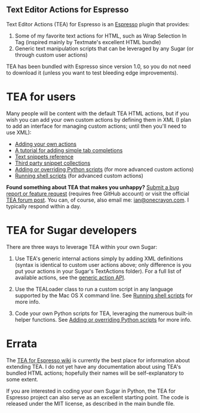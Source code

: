 Text Editor Actions for Espresso
--------------------------------

Text Editor Actions (TEA) for Espresso is an [Espresso][1] plugin that provides:

1. Some of my favorite text actions for HTML, such as Wrap Selection In Tag
   (inspired mainly by Textmate's excellent HTML bundle)
2. Generic text manipulation scripts that can be leveraged by any Sugar (or
   through custom user actions)

TEA has been bundled with Espresso since version 1.0, so you do not need to
download it (unless you want to test bleeding edge improvements).

   [1]: http://macrabbit.com/espresso/

TEA for users
=============

Many people will be content with the default TEA HTML actions, but if you
wish you can add your own custom actions by defining them in XML (I plan to
add an interface for managing custom actions; until then you'll need to
use XML):

* [Adding your own actions][2]
* [A tutorial for adding simple tab completions][3]
* [Text snippets reference][4]
* [Third party snippet collections][5]
* [Adding or overriding Python scripts][6] (for more advanced custom actions)
* [Running shell scripts][7] (for advanced custom actions)

**Found something about TEA that makes you unhappy?** [Submit a bug report or
feature request][8] (requires free GitHub account) or visit the official
[TEA forum post][9]. You can, of course, also email me: <ian@onecrayon.com>.
I typically respond within a day.

   [2]: http://wiki.github.com/onecrayon/tea-for-espresso/adding-your-own-actions
   [3]: http://wiki.github.com/onecrayon/tea-for-espresso/adding-simple-tab-completions
   [4]: http://wiki.github.com/onecrayon/tea-for-espresso/text-snippets-reference
   [5]: http://wiki.github.com/onecrayon/tea-for-espresso/third-party-snippet-collections
   [6]: http://wiki.github.com/onecrayon/tea-for-espresso/adding-or-overriding-python-scripts
   [7]: http://wiki.github.com/onecrayon/tea-for-espresso/running-shell-scripts
   [8]: http://github.com/onecrayon/tea-for-espresso/issues
   [9]: http://wiki.macrabbit.com/forums/viewthread/160/
   

TEA for Sugar developers
========================

There are three ways to leverage TEA within your own Sugar:

1. Use TEA's generic internal actions simply by adding XML definitions
(syntax is identical to custom user actions above; only difference is you
put your actions in your Sugar's TextActions folder). For a full list of
available actions, see the [generic action API][10].

2. Use the TEALoader class to run a custom script in any language supported
by the Mac OS X command line.  See [Running shell scripts][7] for more info.

3. Code your own Python scripts for TEA, leveraging the numerous built-in
helper functions.  See [Adding or overriding Python scripts][6] for more info.

   [10]: http://wiki.github.com/onecrayon/tea-for-espresso/generic-action-api

Errata
======

The [TEA for Espresso wiki][11] is currently the best place for information
about extending TEA. I do not yet have any documentation about using TEA's
bundled HTML actions; hopefully their names will be self-explanatory to some
extent.

If you are interested in coding your own Sugar in Python, the TEA for
Espresso project can also serve as an excellent starting point.  The
code is released under the MIT license, as described in the main bundle
file.

   [11]: http://wiki.github.com/onecrayon/tea-for-espresso
